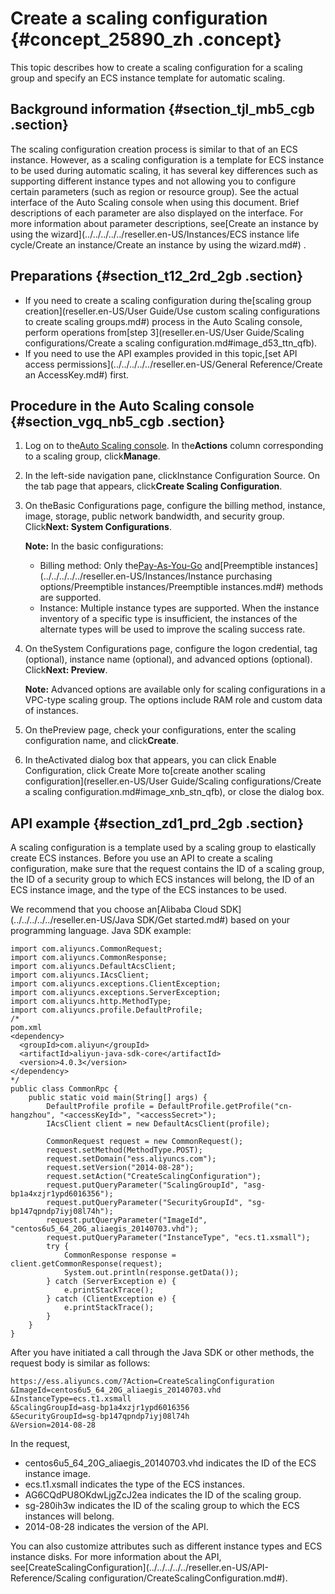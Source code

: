 # Create a scaling configuration {#concept_25890_zh .concept}

This topic describes how to create a scaling configuration for a scaling group and specify an ECS instance template for automatic scaling.

## Background information {#section_tjl_mb5_cgb .section}

The scaling configuration creation process is similar to that of an ECS instance. However, as a scaling configuration is a template for ECS instance to be used during automatic scaling, it has several key differences such as supporting different instance types and not allowing you to configure certain parameters \(such as region or resource group\). See the actual interface of the Auto Scaling console when using this document. Brief descriptions of each parameter are also displayed on the interface. For more information about parameter descriptions, see[Create an instance by using the wizard](../../../../../reseller.en-US/Instances/ECS instance life cycle/Create an instance/Create an instance by using the wizard.md#) .

## Preparations {#section_t12_2rd_2gb .section}

-   If you need to create a scaling configuration during the[scaling group creation](reseller.en-US/User Guide/Use custom scaling configurations to create scaling groups.md#) process in the Auto Scaling console, perform operations from[step 3](reseller.en-US/User Guide/Scaling configurations/Create a scaling configuration.md#image_d53_ttn_qfb).
-   If you need to use the API examples provided in this topic,[set API access permissions](../../../../../reseller.en-US/General Reference/Create an AccessKey.md#) first.

## Procedure in the Auto Scaling console {#section_vgq_nb5_cgb .section}

1.  Log on to the[Auto Scaling console](https://partners-intl.console.aliyun.com/#/ess). In the**Actions** column corresponding to a scaling group, click**Manage**.
2.  In the left-side navigation pane, clickInstance Configuration Source. On the tab page that appears, click**Create Scaling Configuration**.
3.  On theBasic Configurations page, configure the billing method, instance, image, storage, public network bandwidth, and security group. Click**Next: System Configurations**.

    **Note:** In the basic configurations:

    -   Billing method: Only the[Pay-As-You-Go](../../../../../reseller.en-US/Pricing/Pay-As-You-Go.md#) and[Preemptible instances](../../../../../reseller.en-US/Instances/Instance purchasing options/Preemptible instances/Preemptible instances.md#) methods are supported.
    -   Instance: Multiple instance types are supported. When the instance inventory of a specific type is insufficient, the instances of the alternate types will be used to improve the scaling success rate.
4.  On theSystem Configurations page, configure the logon credential, tag \(optional\), instance name \(optional\), and advanced options \(optional\). Click**Next: Preview**.

    **Note:** Advanced options are available only for scaling configurations in a VPC-type scaling group. The options include RAM role and custom data of instances.

5.  On thePreview page, check your configurations, enter the scaling configuration name, and click**Create**.
6.  In theActivated dialog box that appears, you can click Enable Configuration, click Create More to[create another scaling configuration](reseller.en-US/User Guide/Scaling configurations/Create a scaling configuration.md#image_xnb_stn_qfb), or close the dialog box.

## API example {#section_zd1_prd_2gb .section}

A scaling configuration is a template used by a scaling group to elastically create ECS instances. Before you use an API to create a scaling configuration, make sure that the request contains the ID of a scaling group, the ID of a security group to which ECS instances will belong, the ID of an ECS instance image, and the type of the ECS instances to be used.

We recommend that you choose an[Alibaba Cloud SDK](../../../../../reseller.en-US/Java SDK/Get started.md#) based on your programming language. Java SDK example:

```
import com.aliyuncs.CommonRequest;
import com.aliyuncs.CommonResponse;
import com.aliyuncs.DefaultAcsClient;
import com.aliyuncs.IAcsClient;
import com.aliyuncs.exceptions.ClientException;
import com.aliyuncs.exceptions.ServerException;
import com.aliyuncs.http.MethodType;
import com.aliyuncs.profile.DefaultProfile;
/*
pom.xml
<dependency> 
  <groupId>com.aliyun</groupId> 
  <artifactId>aliyun-java-sdk-core</artifactId> 
  <version>4.0.3</version>
</dependency> 
*/
public class CommonRpc {
    public static void main(String[] args) {
        DefaultProfile profile = DefaultProfile.getProfile("cn-hangzhou", "<accessKeyId>", "<accessSecret>");
        IAcsClient client = new DefaultAcsClient(profile);

        CommonRequest request = new CommonRequest();
        request.setMethod(MethodType.POST);
        request.setDomain("ess.aliyuncs.com");
        request.setVersion("2014-08-28");
        request.setAction("CreateScalingConfiguration");
        request.putQueryParameter("ScalingGroupId", "asg-bp1a4xzjr1ypd6016356");
        request.putQueryParameter("SecurityGroupId", "sg-bp147qpndp7iyj08l74h");
        request.putQueryParameter("ImageId", "centos6u5_64_20G_aliaegis_20140703.vhd");
        request.putQueryParameter("InstanceType", "ecs.t1.xsmall");
        try {
            CommonResponse response = client.getCommonResponse(request);
            System.out.println(response.getData());
        } catch (ServerException e) {
            e.printStackTrace();
        } catch (ClientException e) {
            e.printStackTrace();
        }
    }
}
```

After you have initiated a call through the Java SDK or other methods, the request body is similar as follows:

```
https://ess.aliyuncs.com/?Action=CreateScalingConfiguration
&ImageId=centos6u5_64_20G_aliaegis_20140703.vhd 
&InstanceType=ecs.t1.xsmall 
&ScalingGroupId=asg-bp1a4xzjr1ypd6016356
&SecurityGroupId=sg-bp147qpndp7iyj08l74h
&Version=2014-08-28 
```

In the request,

-    centos6u5\_64\_20G\_aliaegis\_20140703.vhd indicates the ID of the ECS instance image.
-    ecs.t1.xsmall indicates the type of the ECS instances.
-    AG6CQdPU8OKdwLjgZcJ2ea indicates the ID of the scaling group.
-    sg-280ih3w indicates the ID of the scaling group to which the ECS instances will belong.
-    2014-08-28 indicates the version of the API.

You can also customize attributes such as different instance types and ECS instance disks. For more information about the API, see[CreateScalingConfiguration](../../../../../reseller.en-US/API-Reference/Scaling configuration/CreateScalingConfiguration.md#).

